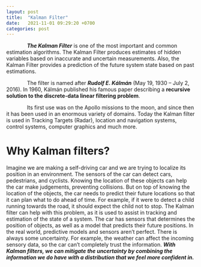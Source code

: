 ```yaml
---
layout: post
title:  "Kalman Filter"
date:   2021-11-01 09:29:20 +0700
categories: post
---
```


&nbsp;&nbsp;&nbsp;&nbsp;&nbsp;&nbsp;&nbsp;&nbsp;&nbsp;&nbsp;&nbsp;&nbsp;&nbsp;
***The Kalman Filter*** is one of the most important and common estimation algorithms. The Kalman Filter produces estimates of 
hidden variables based on inaccurate and uncertain measurements. Also, the Kalman Filter provides a prediction of the future
system state based on past estimations.

&nbsp;&nbsp;&nbsp;&nbsp;&nbsp;&nbsp;&nbsp;&nbsp;&nbsp;&nbsp;&nbsp;&nbsp;&nbsp;
The filter is named after ***Rudolf E. Kálmán*** (May 19, 1930 – July 2, 2016). In 1960, Kálmán published his famous paper describing 
a **recursive solution to the discrete-data linear filtering problem**.

&nbsp;&nbsp;&nbsp;&nbsp;&nbsp;&nbsp;&nbsp;&nbsp;&nbsp;&nbsp;&nbsp;&nbsp;&nbsp;
Its first use was on the Apollo missions to the moon, and since then it has been used in an enormous variety of domains. Today the Kalman filter is used in Tracking Targets (Radar), location and navigation systems, control systems, computer graphics
and much more.

# Why Kalman filters?

Imagine we are making a self-driving car and we are trying to localize its position in an environment. The sensors of the car can detect cars, pedestrians, and cyclists. Knowing the location of these objects can help the car make judgements, preventing collisions. But on top of knowing the location of the objects, the car needs to predict their future locations so that it can plan what to do ahead of time. For example, if it were to detect a child running towards the road, it should expect the child not to stop. The Kalman filter can help with this problem, as it is used to assist in tracking and estimation of the state of a system.
The car has sensors that determines the position of objects, as well as a model that predicts their future positions. In the real world, predictive models and sensors aren’t perfect. There is always some uncertainty. For example, the weather can affect the incoming sensory data, so the car can’t completely trust the information. ***With Kalman filters, we can mitigate the uncertainty by combining the information we do have with a distribution that we feel more confident in.***
